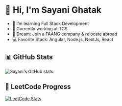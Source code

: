 # 👋 Hi, I'm Sayani Ghatak
- 🌱 I’m learning Full Stack Development
- 🔭 Currently working at TCS
- 🎯 Dream: Join a FAANG company & relocate abroad
- 💻 Favorite Stack: Angular, Node.js, NextJs, React
  

## 📊 GitHub Stats
![Sayani's GitHub stats](https://github-readme-stats.vercel.app/api?username=sgsayani&show_icons=true&theme=radical)

## 🧠 LeetCode Progress
[![LeetCode Stats](https://leetcard.jacoblin.cool/sayanighatak2002?theme=dark&font=Arial)](https://leetcode.com/sayanighatak2002)
